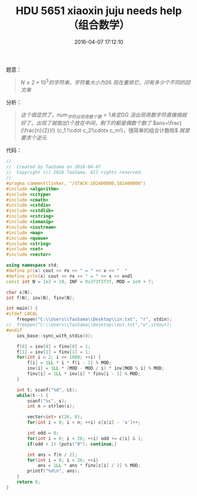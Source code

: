 ﻿---
title: HDU 5651 xiaoxin juju needs help（组合数学）
categories:
  - 数学
  - 组合数学
  - 
tags:
  - 逆元
  - 
date: 2016-04-07 17:12:10
toc: 
---
题意：
>$N\le 2\times 10^3的字符串，字符集大小为26$
$现在重排它，问有多少个不同的回文串$

<!-- more -->

分析：
>$这个很显然了，num_{字符出现奇数个数}>1肯定GG$
$没出现奇数字符直接搞就好了，出现了就取出1个放在中间，剩下的都是偶数个数了$
$ans=\frac{ {\frac{n}{2}}!} {c_1 !\cdot c_2!\cdots c_m!}，很简单的组合计数啦$
$就是要求个逆元$

代码：
```cpp
//
//  Created by TaoSama on 2016-04-07
//  Copyright (c) 2016 TaoSama. All rights reserved.
//
#pragma comment(linker, "/STACK:102400000,102400000")
#include <algorithm>
#include <cctype>
#include <cmath>
#include <cstdio>
#include <cstdlib>
#include <cstring>
#include <iomanip>
#include <iostream>
#include <map>
#include <queue>
#include <string>
#include <set>
#include <vector>

using namespace std;
#define pr(x) cout << #x << " = " << x << "  "
#define prln(x) cout << #x << " = " << x << endl
const int N = 1e3 + 10, INF = 0x3f3f3f3f, MOD = 1e9 + 7;

char s[N];
int f[N], inv[N], finv[N];

int main() {
#ifdef LOCAL
    freopen("C:\\Users\\TaoSama\\Desktop\\in.txt", "r", stdin);
//  freopen("C:\\Users\\TaoSama\\Desktop\\out.txt","w",stdout);
#endif
    ios_base::sync_with_stdio(0);

    f[0] = inv[0] = finv[0] = 1;
    f[1] = inv[1] = finv[1] = 1;
    for(int i = 2; i <= 1000; ++i) {
        f[i] = 1LL * i * f[i - 1] % MOD;
        inv[i] = 1LL * (MOD - MOD / i) * inv[MOD % i] % MOD;
        finv[i] = 1LL * inv[i] * finv[i - 1] % MOD;
    }

    int t; scanf("%d", &t);
    while(t--) {
        scanf("%s", s);
        int n = strlen(s);

        vector<int> c(26, 0);
        for(int i = 0; i < n; ++i) c[s[i] - 'a']++;

        int odd = 0;
        for(int i = 0; i < 26; ++i) odd += c[i] & 1;
        if(odd > 1) {puts("0"); continue;}

        int ans = f[n / 2];
        for(int i = 0; i < 26; ++i)
            ans = 1LL * ans * finv[c[i] / 2] % MOD;
        printf("%d\n", ans);
    }
    return 0;
}

```